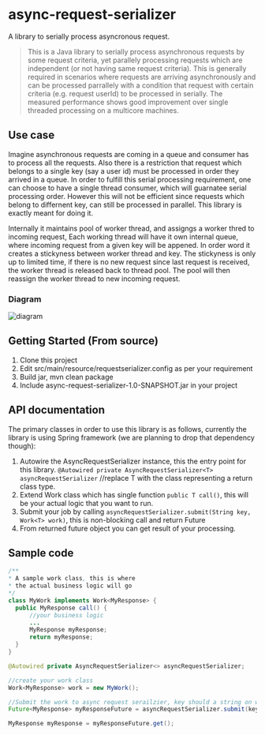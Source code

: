 # async-request-serializer

A library to serially process asyncronous request. 

> This is a Java library to serially process asynchronous requests by some request criteria, yet parallely processing requests which 
> are independent (or not having same request criteria). This is generally required in scenarios where requests are arriving
> asynchronously and can be processed parrallely with a condition that request with certain criteria (e.g. request userId) to be 
> processed in serially. The measured performance shows good improvement over single threaded processing on a multicore machines.

## Use case

Imagine asynchronous requests are coming in a queue and consumer has to process all the requests. Also there is a restriction that request which belongs to a single key (say a user id) must be processed in order they arrived in a queue. In order to fulfill this serial processing requirement, one can choose to have a single thread consumer, which will guarnatee serial processing order. However this will not be efficient since requests which belong to differnent key, can still be processed in parallel. This library is exactly meant for doing it. 

Internally it maintains pool of worker thread, and assigngs a worker thred to incoming request, Each working thread will have it own internal queue, where incoming request from a given key will be appened. In order word it creates a stickyness between worker thread and key. The stickyness is only up to limited time, if there is no new request since last request is received, the worker thread is released back to thread pool. The pool will then reassign the worker thread to new incoming request.

### Diagram

![diagram](https://github.sec.samsung.net/arun-y/async-request-serializer/raw/master/diagram.png)

## Getting Started (From source)

1. Clone this project
2. Edit src/main/resource/requestserializer.config as per your requirement
3. Build jar, mvn clean package
4. Include  async-request-serializer-1.0-SNAPSHOT.jar in your project


## API documentation

The primary classes in order to use this library is as follows, currently the library is using Spring framework (we are planning to drop that dependency though):

1. Autowire the AsyncRequestSerializer instance, this the entry point for this library. 
`@Autowired private AsyncRequestSerializer<T> asyncRequestSerializer` //replace T with the class representing a return class type.
2. Extend Work<T> class which has single function `public T call()`, this will be your actual logic that you want to run.
3. Submit your job by calling `asyncRequestSerializer.submit(String key, Work<T> work)`, this is non-blocking call and return Future<T>
4. From returned future object you can get result of your processing.  
  
## Sample code

```java
/**
* A sample work class, this is where 
* the actual business logic will go
*/
class MyWork implements Work<MyResponse> {
  public MyResponse call() {
      //your business logic
      ...
      MyResponse myResponse;
      return myResponse;
  }
}

@Autowired private AsyncRequestSerializer<> asyncRequestSerializer;

//create your work class
Work<MyResponse> work = new MyWork();

//Submit the work to async request serailzier, key should a string on which we want to serialize the processing. 
Future<MyResponse> myResponseFuture = asyncRequestSerializer.submit(key, work);  

MyResponse myResponse = myResponseFuture.get();  
```
